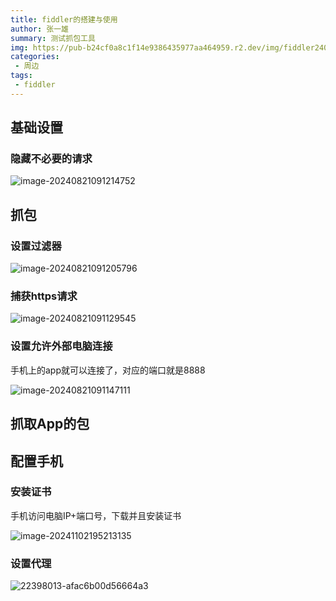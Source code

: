 ```yaml
---
title: fiddler的搭建与使用
author: 张一雄
summary: 测试抓包工具
img: https://pub-b24cf0a8c1f14e9386435977aa464959.r2.dev/img/fiddler240902.png
categories:
 - 周边
tags:
 - fiddler
---
```


## 基础设置

### 隐藏不必要的请求

![image-20240821091214752](https://pub-b24cf0a8c1f14e9386435977aa464959.r2.dev/img/image-20240821091214752.png)

## 抓包

### 设置过滤器

![image-20240821091205796](https://pub-b24cf0a8c1f14e9386435977aa464959.r2.dev/img/image-20240821091205796.png)

### 捕获https请求

![image-20240821091129545](https://pub-b24cf0a8c1f14e9386435977aa464959.r2.dev/img/image-20240821091129545.png)

### 设置允许外部电脑连接

手机上的app就可以连接了，对应的端口就是8888

![image-20240821091147111](https://pub-b24cf0a8c1f14e9386435977aa464959.r2.dev/img/image-20240821091147111.png)

## 抓取App的包



## 配置手机

### 安装证书

手机访问电脑IP+端口号，下载并且安装证书

![image-20241102195213135](https://pub-b24cf0a8c1f14e9386435977aa464959.r2.dev/None)

### 设置代理

![22398013-afac6b00d56664a3](https://pub-b24cf0a8c1f14e9386435977aa464959.r2.dev/None)

